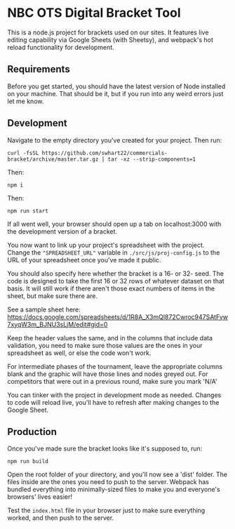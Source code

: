 # NBC OTS Digital Bracket Tool
This is a node.js project for brackets used on our sites. It features live editing capability via Google Sheets (with Sheetsy), and webpack's hot reload functionality for development.
## Requirements
Before you get started, you should have the latest version of Node installed on your machine. That should be it, but if you run into any weird errors just let me know. 
## Development
Navigate to the empty directory you've created for your project. Then run: 
```
curl -fsSL https://github.com/swhart22/commercials-bracket/archive/master.tar.gz | tar -xz --strip-components=1
```
Then:
```
npm i
```
Then:
```
npm run start
```
If all went well, your browser should open up a tab on localhost:3000 with the development version of a bracket. 

You now want to link up your project's spreadsheet with the project. Change the `"SPREADSHEET_URL"` variable in `./src/js/proj-config.js` to the URL of your spreadsheet once you've made it public. 

You should also specify here whether the bracket is a 16- or 32- seed. The code is designed to take the first 16 or 32 rows of whatever dataset on that basis. It will still work if there aren't those exact numbers of items in the sheet, but make sure there are. 

See a sample sheet here: https://docs.google.com/spreadsheets/d/1R8A_X3mQl872Cwroc947SAtFyw7xyqW3m_BJNU3sLjM/edit#gid=0 

Keep the header values the same, and in the columns that include data validation, you need to make sure those values are the ones in your spreadsheet as well, or else the code won't work.

For intermediate phases of the tournament, leave the appropriate columns blank and the graphic will have those lines and nodes greyed out. For competitors that were out in a previous round, make sure you mark 'N/A' 

You can tinker with the project in development mode as needed. Changes to code will reload live, you'll have to refresh after making changes to the Google Sheet. 

## Production

Once you've made sure the bracket looks like it's supposed to, run:
```
npm run build
```
Open the root folder of your directory, and you'll now see a 'dist' folder. The files inside are the ones you need to push to the server. Webpack has bundled everything into minimally-sized files to make you and everyone's browsers' lives easier!

Test the `index.html` file in your browser just to make sure everything worked, and then push to the server. 
